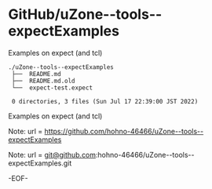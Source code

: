 # GitHub/uZone--tools--expectExamples

Examples on expect (and tcl)

    ./uZone--tools--expectExamples
     ├──  README.md
     ├──  README.md.old
     └──  expect-test.expect
     
     0 directories, 3 files (Sun Jul 17 22:39:00 JST 2022)


Examples on expect (and tcl)

Note: 	url = https://github.com/hohno-46466/uZone--tools--expectExamples

Note:   url = git@github.com:hohno-46466/uZone--tools--expectExamples.git

-EOF-
